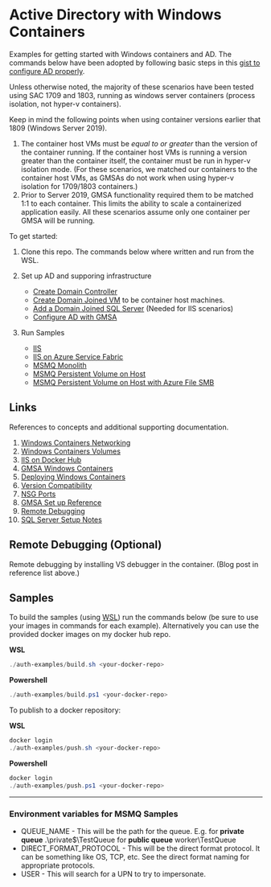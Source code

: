 # Active Directory with Windows Containers

Examples for getting started with Windows containers and AD.  The commands below have been adopted by following basic steps in this [gist to configure AD properly](https://gist.github.com/PatrickLang/27c743782fca17b19bf94490cbb6f960). 

Unless otherwise noted, the majority of these scenarios have been tested using SAC 1709 and 1803, running as windows server containers (process isolation, not hyper-v containers).  

Keep in mind the following points when using container versions earlier that 1809 (Windows Server 2019).

1. The container host VMs must be *equal to or greater* than the version of the container running. If the container host VMs is running a version greater than the container itself, the container must be run in hyper-v isolation mode. (For these scenarios, we matched our containers to the container host VMs, as GMSAs do not work when using hyper-v isolation for 1709/1803 containers.)
2. Prior to Server 2019, GMSA functionality required them to be matched 1:1 to each container.  This limits the ability to scale a containerized application easily. All these scenarios assume only one container per GMSA will be running. 

To get started:

1. Clone this repo. The commands below where written and run from the WSL.

2. Set up AD and supporing infrastructure
    - [Create Domain Controller](AD/ad-new-forest-domain/README.md)
    - [Create Domain Joined VM](AD/vm-domain-join/README.md) to be container host machines.
    - [Add a Domain Joined SQL Server](AD/sql-server/README.md) (Needed for IIS scenarios)
    - [Configure AD with GMSA](AD/create-gmsa/README.md)
3. Run Samples
    - [IIS](Scenarios-Read-Me/README-IIS.md)
    - [IIS on Azure Service Fabric](Scenarios-Read-Me/README-IIS-SF-Cluster.md)
    - [MSMQ Monolith](Scenarios-Read-Me/README-Monolith.md)
    - [MSMQ Persistent Volume on Host](Scenarios-Read-Me/README-Persistent-Volume.md)
    - [MSMQ Persistent Volume on Host with Azure File SMB](Scenarios-Read-Me/README-Persistent-Volume-Azure-Files.md)


## Links

References to concepts and additional supporting documentation. 

1. [Windows Containers Networking](https://blogs.technet.microsoft.com/virtualization/2016/05/05/windows-container-networking/)
1. [Windows Containers Volumes](https://docs.microsoft.com/en-us/virtualization/windowscontainers/manage-containers/container-storage)
1. [IIS on Docker Hub](https://hub.docker.com/r/microsoft/iis/)
1. [GMSA Windows Containers](https://docs.microsoft.com/en-us/virtualization/windowscontainers/manage-containers/manage-serviceaccounts)
1. [Deploying Windows Containers](https://docs.microsoft.com/en-us/virtualization/windowscontainers/deploy-containers/deploy-containers-on-server)
1. [Version Compatibility](https://docs.microsoft.com/en-us/virtualization/windowscontainers/deploy-containers/version-compatibility)
1. [NSG Ports](https://docs.microsoft.com/en-us/azure/virtual-machines/windows/nsg-quickstart-portal)
1. [GMSA Set up Reference](https://gist.github.com/PatrickLang/27c743782fca17b19bf94490cbb6f960)
1. [Remote Debugging](https://www.richard-banks.org/2017/02/debug-net-in-windows-container.html)
1. [SQL Server Setup Notes](https://docs.microsoft.com/en-us/sql/database-engine/configure-windows/connect-to-sql-server-when-system-administrators-are-locked-out?view=sql-server-2017
)

## Remote Debugging (Optional)

Remote debugging by installing VS debugger in the container. (Blog post in reference list above.)

## Samples

To build the samples (using [WSL](https://docs.microsoft.com/en-us/windows/wsl/install-win10)) run the commands below (be sure to use your images in commands for each example).  Alternatively you can use the provided docker images on my docker hub repo.

**WSL**

```powershell
./auth-examples/build.sh <your-docker-repo>
```

**Powershell**

```powershell
./auth-examples/build.ps1 <your-docker-repo>
```

To publish to a docker repository:

**WSL**

```powershell
docker login
./auth-examples/push.sh <your-docker-repo>
```

**Powershell**

```powershell
docker login
./auth-examples/push.ps1 <your-docker-repo>
```
***

### Environment variables for MSMQ Samples

* QUEUE_NAME - This will be the path for the queue.  E.g. for **private queue** .\private$\TestQueue for **public queue** worker\TestQueue
* DIRECT_FORMAT_PROTOCOL - This will be the direct format protocol.  It can be something like OS, TCP, etc.  See the direct format naming for appropriate protocols.
* USER - This will search for a UPN to try to impersonate.